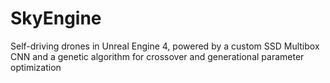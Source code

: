 # SkyEngine
Self-driving drones in Unreal Engine 4, powered by a custom SSD Multibox CNN and a genetic algorithm for crossover and generational parameter optimization
